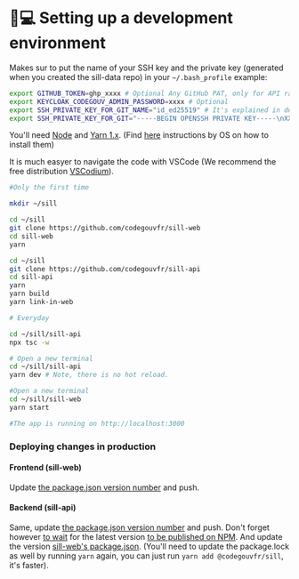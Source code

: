 # 👩💻 Setting up a development environment

Makes sur to put the name of your SSH key and the private key (generated when you created the sill-data repo) in your `~/.bash_profile` example:

```bash
export GITHUB_TOKEN=ghp_xxxx # Optional Any GitHub PAT, only for API rate limit
export KEYCLOAK_CODEGOUV_ADMIN_PASSWORD=xxxx # Optional
export SSH_PRIVATE_KEY_FOR_GIT_NAME="id_ed25519" # It's explained in deploying the web app how to generate
export SSH_PRIVATE_KEY_FOR_GIT="-----BEGIN OPENSSH PRIVATE KEY-----\nXXX\nXXX\nXXX\nXXX\nXXX\n-----END OPENSSH PRIVATE KEY-----\n"
```

You'll need [Node](https://nodejs.org/) and [Yarn 1.x](https://classic.yarnpkg.com/lang/en/). (Find [here](https://docs.gitlanding.dev/#step-by-step-guide) instructions by OS on how to install them)

It is much easyer to navigate the code with VSCode (We recommend the free distribution [VSCodium](https://sill.etalab.gouv.fr/software?name=VSCodium)).

```bash
#Only the first time

mkdir ~/sill

cd ~/sill
git clone https://github.com/codegouvfr/sill-web
cd sill-web
yarn

cd ~/sill
git clone https://github.com/codegouvfr/sill-api
cd sill-api
yarn
yarn build
yarn link-in-web

# Everyday

cd ~/sill/sill-api
npx tsc -w

# Open a new terminal
cd ~/sill/sill-api
yarn dev # Note, there is no hot reload.  

#Open a new terminal
cd ~/sill/sill-web
yarn start

#The app is running on http://localhost:3000
```

### Deploying changes in production

#### Frontend (sill-web)

Update [the package.json version number](https://github.com/etalab/sill-web/blob/faeeb89792ee1174fd345717a94ca6677a2adb42/package.json#L4) and push.

#### Backend (sill-api)

Same, update [the package.json version number](https://github.com/etalab/sill-api/blob/77703b6ec2874792ad7d858f29b53109ee590de1/package.json#L3) and push. Don't forget however [to wait](https://github.com/etalab/sill-api/actions) for the latest version [to be published on NPM](https://www.npmjs.com/package/sill-api). And update the version [sill-web's package.json](https://github.com/etalab/sill-web/blob/faeeb89792ee1174fd345717a94ca6677a2adb42/package.json#L48). (You'll need to update the package.lock as well by running `yarn` again, you can just run `yarn add @codegouvfr/sill`, it's faster).
